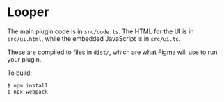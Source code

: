 # Looper

<!-- <img src="../_screenshots/webpack.png" width="400" /> -->

The main plugin code is in `src/code.ts`. The HTML for the UI is in `src/ui.html`, while the embedded JavaScript is in `src/ui.ts`.

These are compiled to files in `dist/`, which are what Figma will use to run your plugin.

To build:

```
$ npm install
$ npx webpack
```